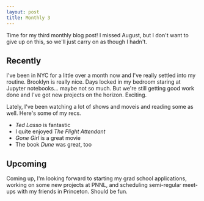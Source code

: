 ```yaml
---
layout: post
title: Monthly 3
---
```


Time for my third monthly blog post! I missed August, but I don't want to give up on this, so we'll just carry on as though I hadn't.

## Recently

I've been in NYC for a little over a month now and I've really settled into my routine. Brooklyn is really nice. Days locked in my bedroom staring at Jupyter notebooks... maybe not so much. But we're still getting good work done and I've got new projects on the horizon. Exciting.

Lately, I've been watching a lot of shows and moveis and reading some as well. Here's some of my recs.
- _Ted Lasso_ is fantastic
- I quite enjoyed _The Flight Attendant_
- _Gone Girl_ is a great movie
- The book _Dune_ was great, too

## Upcoming

Coming up, I'm looking forward to starting my grad school applications, working on some new projects at PNNL, and scheduling semi-regular meet-ups with my friends in Princeton. Should be fun.